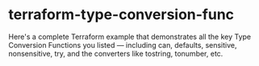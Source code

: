 # terraform-type-conversion-func
Here's a complete Terraform example that demonstrates all the key Type Conversion Functions you listed — including can, defaults, sensitive, nonsensitive, try, and the converters like tostring, tonumber, etc.

